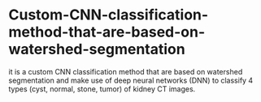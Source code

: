 # Custom-CNN-classification-method-that-are-based-on-watershed-segmentation
it is a custom CNN classification method that are based on watershed segmentation and make use of deep neural networks (DNN) to classify 4 types (cyst, normal, stone, tumor) of kidney CT images.
